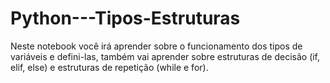 # Python---Tipos-Estruturas

Neste notebook você irá aprender sobre o funcionamento dos tipos de variáveis e defini-las,
também vai aprender sobre  estruturas de decisão (if, elif, else) e estruturas de repetição (while e for). 
